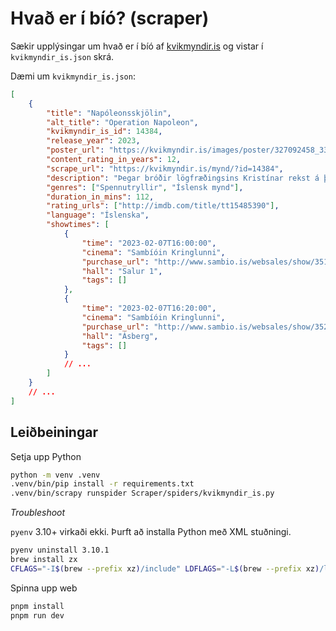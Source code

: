 # Hvað er í bíó? (scraper)

Sækir upplýsingar um hvað er í bíó af [kvikmyndir.is](www.kvikmyndir.is) og vistar í `kvikmyndir_is.json` skrá.

Dæmi um `kvikmyndir_is.json`:

```json
[
	{
		"title": "Napóleonsskjölin",
		"alt_title": "Operation Napoleon",
		"kvikmyndir_is_id": 14384,
		"release_year": 2023,
		"poster_url": "https://kvikmyndir.is/images/poster/327092458_3367804013538075_157996108085253869_n-1674479787.jpg",
		"content_rating_in_years": 12,
		"scrape_url": "https://kvikmyndir.is/mynd/?id=14384",
		"description": "Þegar bróðir lögfræðingsins Kristínar rekst á þýskt flugvélarflak úr seinni heimstyrjöld á toppi Vatnajökuls, dragast þau bæði inn í atburðarás upp á líf og dauða, hundelt af hópi manna sem skirrist einskis við að halda áratuga gamalt leyndarmál.",
		"genres": ["Spennutryllir", "Íslensk mynd"],
		"duration_in_mins": 112,
		"rating_urls": ["http://imdb.com/title/tt15485390"],
		"language": "Íslenska",
		"showtimes": [
			{
				"time": "2023-02-07T16:00:00",
				"cinema": "Sambíóin Kringlunni",
				"purchase_url": "http://www.sambio.is/websales/show/351850/",
				"hall": "Salur 1",
				"tags": []
			},
			{
				"time": "2023-02-07T16:20:00",
				"cinema": "Sambíóin Kringlunni",
				"purchase_url": "http://www.sambio.is/websales/show/352257/",
				"hall": "Ásberg",
				"tags": []
			}
			// ...
		]
	}
	// ...
]
```

## Leiðbeiningar

Setja upp Python

```bash
python -m venv .venv
.venv/bin/pip install -r requirements.txt
.venv/bin/scrapy runspider Scraper/spiders/kvikmyndir_is.py
```

_Troubleshoot_

`pyenv` 3.10+ virkaði ekki. Þurft að installa Python með XML stuðningi.

```bash
pyenv uninstall 3.10.1
brew install zx
CFLAGS="-I$(brew --prefix xz)/include" LDFLAGS="-L$(brew --prefix xz)/lib" pyenv install 3.10
```

Spinna upp web

```bash
pnpm install
pnpm run dev
```
